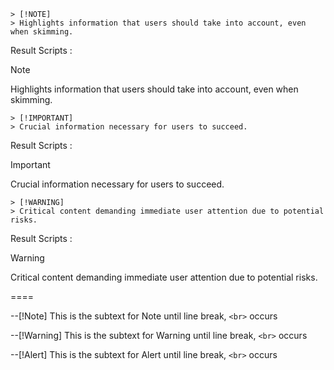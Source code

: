 
```
> [!NOTE] 
> Highlights information that users should take into account, even when skimming.
```
Result  Scripts :
> [!NOTE] 
> Highlights information that users should take into account, even when skimming.

```
> [!IMPORTANT] 
> Crucial information necessary for users to succeed.
```
Result  Scripts :
> [!IMPORTANT] 
> Crucial information necessary for users to succeed.

```
> [!WARNING] 
> Critical content demanding immediate user attention due to potential risks.
```
Result  Scripts :
> [!WARNING]
> Critical content demanding immediate user attention due to potential risks.


====

--[!Note]
This is the subtext for Note
until line break, `<br>` occurs

--[!Warning] 
This is the subtext for Warning
until line break, `<br>` occurs

--[!Alert] 
This is the subtext for Alert
until line break, `<br>` occurs
